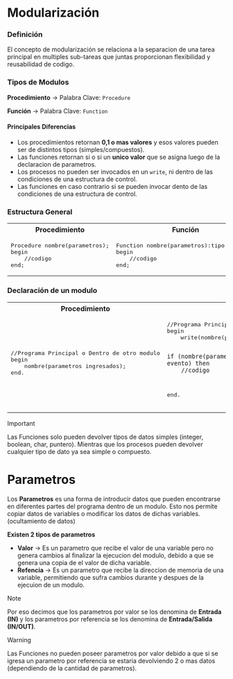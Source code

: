 <h1>Modularización</h1>

<h3>Definición</h3>

El concepto de modularización se relaciona a la separacion de una tarea principal en multiples sub-tareas que juntas proporcionan flexibilidad y reusabilidad de codigo.

<h3>Tipos de Modulos</h3>

**Procedimiento** -> Palabra Clave: `Procedure`

**Función** -> Palabra Clave: `Function`

#### Principales Diferencias

* Los procedimientos retornan **0,1 o mas valores** y esos valores pueden ser de distintos tipos (simples/compuestos).
* Las funciones retornan si o si un **unico valor** que se asigna luego de la declaracion de parametros.
* Los procesos no pueden ser invocados en un `write`, ni dentro de las condiciones de una estructura de control.
* Las funciones en caso contrario si se pueden invocar dento de las condiciones de una estructura de control.

<h3>Estructura General</h3>

<table align="center">
<tr>
<th>
Procedimiento
</th>
<th>
Función
</th>
</tr>
<tr>
<td>
<pre lang="pascal">
Procedure nombre(parametros);
begin
    //codigo
end;
</pre>
</td>
<td>
<pre lang="pascal">
Function nombre(parametros):tipo de dato;
begin
    //codigo
end;
</pre>
</td>
</tr>
</table>

<h3>Declaración de un modulo</h3>

<table align="center">
<tr>
<th>
Procedimiento
</th>
<th>
Función
</th>
</tr>
<tr>
<td>
<pre lang="pascal">
//Programa Principal o Dentro de otro modulo
begin
    nombre(parametros ingresados);
end.
</pre>
</td>
<td>
<pre lang="pascal">
//Programa Principal o Dentro de otro modulo
begin
    write(nombre(paramtros ingresados));

    if (nombre(parametros ingresados) = evento) then
        //codigo
end.
</pre>
</td>
</tr>
</table>

>[!IMPORTANT]
> Las Funciones solo pueden devolver tipos de datos simples (integer, boolean, char, puntero). Mientras que los procesos pueden devolver cualquier tipo de dato ya sea simple o compuesto.

<h1>Parametros</h1>

Los **Parametros** es una forma de introducir datos que pueden encontrarse en diferentes partes del programa dentro de un modulo. Esto nos permite copiar datos de variables o modificar los datos de dichas variables. (ocultamiento de datos)

**Existen 2 tipos de parametros**

* **Valor** -> Es un parametro que recibe el valor de una variable pero no genera cambios al finalizar la ejecucion del modulo, debido a que se genera una copia de el valor de dicha variable.
* **Refencia** -> Es un parametro que recibe la direccion de memoria de una variable, permitiendo que sufra cambios durante y despues de la ejecuion de un modulo.

>[!NOTE]
> Por eso decimos que los parametros por valor se los denomina de **Entrada (IN)** y los parametros por referencia se los denomina de **Entrada/Salida (IN/OUT)**.

>[!WARNING]
> Las Funciones no pueden poseer parametros por valor debido a que si se igresa un parametro por referencia se estaria devolviendo 2 o mas datos (dependiendo de la cantidad de parametros).

